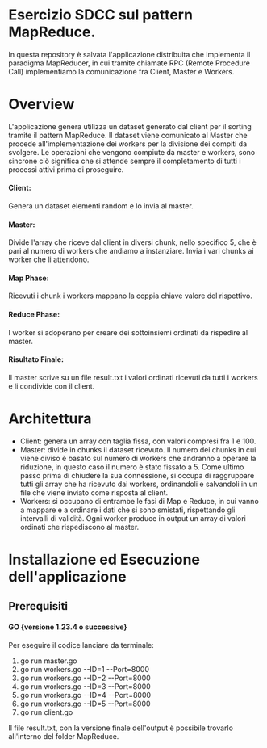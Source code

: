 # Esercizio SDCC sul pattern MapReduce. 
In questa repository è salvata l'applicazione distribuita che implementa il paradigma MapReducer, in cui tramite chiamate RPC (Remote Procedure Call) implementiamo la comunicazione fra Client, Master e Workers. 
# Overview 
L'applicazione genera utilizza un dataset generato dal client per il sorting tramite il pattern MapReduce. Il dataset viene comunicato al Master che procede all'implementazione dei workers per la divisione dei compiti da svolgere. Le operazioni che vengono compiute da master e workers, sono sincrone ciò significa che si attende sempre il completamento di tutti i processi attivi prima di proseguire. 
#### Client: 
Genera un dataset elementi random e lo invia al master. 
#### Master:
Divide l'array che riceve dal client in diversi chunk, nello specifico 5, che è pari al numero di workers che andiamo a instanziare. Invia i vari chunks ai worker che li attendono. 
#### Map Phase: 
Ricevuti i chunk i workers mappano la coppia chiave valore del rispettivo.
#### Reduce Phase:
I worker si adoperano per creare dei sottoinsiemi ordinati da rispedire al master. 
#### Risultato Finale: 
Il master scrive su un file result.txt i valori ordinati ricevuti da tutti i workers e li condivide con il client. 

# Architettura
- Client: genera un array con taglia fissa, con valori compresi fra 1 e 100.
- Master: divide in chunks il dataset ricevuto. Il numero dei chunks in cui viene diviso è basato sul numero di workers che andranno a operare la riduzione, in questo caso il numero è stato fissato a 5. Come ultimo passo prima di chiudere la sua connessione, si occupa di raggruppare tutti gli array che ha ricevuto dai workers, ordinandoli e salvandoli in un file che viene inviato come risposta al client. 
- Workers: si occupano di entrambe le fasi di Map e Reduce, in cui vanno a mappare e a ordinare i dati che si sono smistati, rispettando gli intervalli di validità. Ogni worker produce in output un array di valori ordinati che rispediscono al master. 


# Installazione ed Esecuzione dell'applicazione
##  Prerequisiti 
#### GO {versione 1.23.4 o successive} 

Per eseguire il codice lanciare da terminale: 
1. go run master.go
2. go run workers.go --ID=1 --Port=8000
3. go run workers.go --ID=2 --Port=8000
4. go run workers.go --ID=3 --Port=8000
5. go run workers.go --ID=4 --Port=8000
6. go run workers.go --ID=5 --Port=8000
7. go run client.go

Il file result.txt, con la versione finale dell'output è possibile trovarlo all'interno del folder MapReduce. 

   
